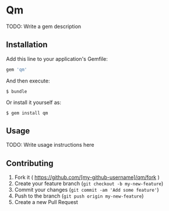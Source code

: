 # Qm

TODO: Write a gem description

## Installation

Add this line to your application's Gemfile:

```ruby
gem 'qm'
```

And then execute:

    $ bundle

Or install it yourself as:

    $ gem install qm

## Usage

TODO: Write usage instructions here

## Contributing

1. Fork it ( https://github.com/[my-github-username]/qm/fork )
2. Create your feature branch (`git checkout -b my-new-feature`)
3. Commit your changes (`git commit -am 'Add some feature'`)
4. Push to the branch (`git push origin my-new-feature`)
5. Create a new Pull Request
